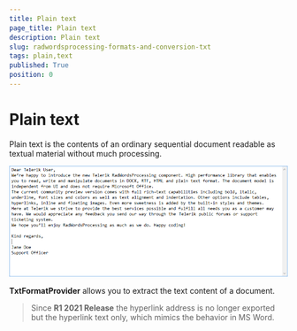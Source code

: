 ```yaml
---
title: Plain text
page_title: Plain text
description: Plain text
slug: radwordsprocessing-formats-and-conversion-txt
tags: plain,text
published: True
position: 0
---
```


# Plain text



Plain text is the contents of an ordinary sequential document readable as textual material without much processing.
 
![Rad Words Processing Formats And Conversion Txt 02](images/RadWordsProcessing_Formats_And_Conversion_Txt_02.png)

__TxtFormatProvider__ allows you to extract the text content of a document.

>Since **R1 2021 Release** the hyperlink address is no longer exported but the hyperlink text only, which mimics the behavior in MS Word.
      
